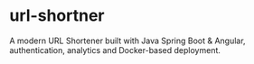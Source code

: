 # url-shortner
A modern URL Shortener built with Java Spring Boot &amp; Angular, authentication, analytics and Docker-based deployment.
